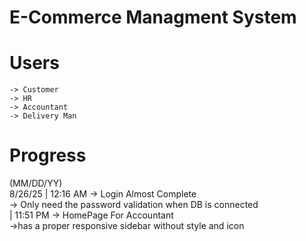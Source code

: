 # E-Commerce Managment System 

# Users
    -> Customer
    -> HR
    -> Accountant
    -> Delivery Man

# Progress
   (MM/DD/YY)<br>
    8/26/25 | 12:16 AM -> Login Almost Complete<br>
                            -> Only need the password validation when DB is connected<br>
            | 11:51 PM -> HomePage For Accountant <br> 
                            ->has a proper responsive sidebar without style and icon <br>

